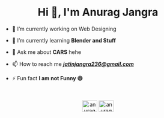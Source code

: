 
<h1 align="center">Hi 👋, I'm Anurag Jangra</h1>


- 🔭 I’m currently working on Web Designing

- 🌱 I’m currently learning **Blender and Stuff**

- 💬 Ask me about **CARS** hehe

- 📫 How to reach me ***jatinjangra236@gmail.com***

- ⚡ Fun fact **I am not Funny 😄**
<br>
<p align="center">
<a href="https://www.linkedin.com/in/anurag-jangra/" target="blank"><img align="center" src="https://raw.githubusercontent.com/rahuldkjain/github-profile-readme-generator/master/src/images/icons/Social/linked-in-alt.svg" alt="anurag-jangra" height="30" width="40" /></a>
<a href="https://www.instagram.com/anurage30.exe/" target="blank"><img align="center" src="https://raw.githubusercontent.com/rahuldkjain/github-profile-readme-generator/master/src/images/icons/Social/instagram.svg" alt="anurag-jangra" height="30" width="40" /></a>
</p>

<!--
**anurag-jangra/anurag-jangra** is a ✨ _special_ ✨ repository because its `README.md` (this file) appears on your GitHub profile.

